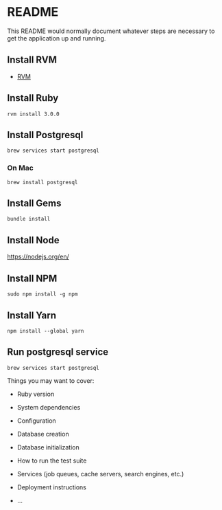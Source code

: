 # README

This README would normally document whatever steps are necessary to get the
application up and running.

## Install RVM
- [RVM](https://rvm.io/)

## Install Ruby
`rvm install 3.0.0`

## Install Postgresql
`brew services start postgresql`

### On Mac

`brew install postgresql`

## Install Gems
`bundle install`

## Install Node
https://nodejs.org/en/

## Install NPM
`sudo npm install -g npm`

## Install Yarn
`npm install --global yarn`


## Run postgresql service
`brew services start postgresql`



Things you may want to cover:

* Ruby version

* System dependencies

* Configuration

* Database creation

* Database initialization

* How to run the test suite

* Services (job queues, cache servers, search engines, etc.)

* Deployment instructions

* ...
